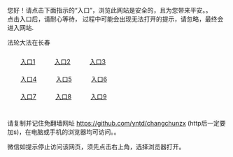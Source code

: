 您好！请点击下面指示的“入口”，浏览此网站是安全的，且为您带来平安。。 <br/>
点击入口后，请耐心等待， 过程中可能会出现无法打开的提示，请忽略，最终会进入网站. </br>

法轮大法在长春<br/>
<div style="padding:10px"><a style="margin:20px" target="_blank" href="https://d3ibgbow8qg6uj.cloudfront.net/2Qpsp?yyledxf" id="ccLink1" rel="nofollow">入口1</a> <a target="_blank" style="margin:20px" href="https://d3cz9guho9p4ib.cloudfront.net/2Qpsp?ixpuiso" id="ccLink2" rel="nofollow">入口2</a> <a style="margin:20px" target="_blank" href="https://d62wj5h5fybtl.cloudfront.net/2Qpsp?ccupy" id="ccLink3" rel="nofollow">入口3</a></div>

<div style="padding:10px" ><a style="margin:20px" target="_blank" href="https://d3ibgbow8qg6uj.cloudfront.net/2Qpsp?yyledxf" id="ccLink4" rel="nofollow">入口4</a> <a style="margin:20px" href="https://d3cz9guho9p4ib.cloudfront.net/2Qpsp?ixpuiso" target="_blank" id="ccLink5" rel="nofollow">入口5</a> <a style="margin:20px" href="https://d62wj5h5fybtl.cloudfront.net/2Qpsp?ccupy" target="_blank" id="ccLink6" rel="nofollow">入口6</a></div>

<div style="padding:10px"><a style="margin:20px" target="_blank" href="https://d3ibgbow8qg6uj.cloudfront.net/2Qpsp?yyledxf" id="ccLink7" rel="nofollow">入口7</a> <a style="margin:20px" href="https://d3cz9guho9p4ib.cloudfront.net/2Qpsp?ixpuiso" target="_blank" id="ccLink8" rel="nofollow">入口8</a> <a style="margin:20px" target="_blank" href="https://d62wj5h5fybtl.cloudfront.net/2Qpsp?ccupy" id="ccLink9" rel="nofollow">入口9</a></div>

<br/>



请复制并记住免翻墙网址 https://github.com/yntd/changchunzx (http后一定要加s)，在电脑或手机的浏览器均可访问。。<br/>

微信如提示停止访问该网页，须先点击右上角，选择浏览器打开。

